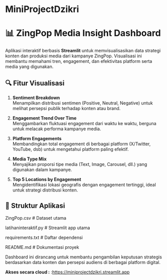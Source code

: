 # MiniProjectDzikri

# 📊 ZingPop Media Insight Dashboard

Aplikasi interaktif berbasis **Streamlit** untuk memvisualisasikan data strategi konten dan produksi media dari kampanye ZingPop. Visualisasi ini membantu memahami tren, engagement, dan efektivitas platform serta media yang digunakan.

## 🔍 Fitur Visualisasi

1. **Sentiment Breakdown**  
   Menampilkan distribusi sentimen (Positive, Neutral, Negative) untuk melihat persepsi publik terhadap konten atau brand.

2. **Engagement Trend Over Time**  
   Menggambarkan fluktuasi engagement dari waktu ke waktu, berguna untuk melacak performa kampanye media.

3. **Platform Engagements**  
   Membandingkan total engagement di berbagai platform (X/Twitter, YouTube, dsb) untuk mengetahui platform paling efektif.

4. **Media Type Mix**  
   Menyajikan proporsi tipe media (Text, Image, Carousel, dll.) yang digunakan dalam kampanye.

5. **Top 5 Locations by Engagement**  
   Mengidentifikasi lokasi geografis dengan engagement tertinggi, ideal untuk strategi distribusi konten.

## 🚀 Struktur Aplikasi

ZingPop.csv             # Dataset utama

latihaninteraktif.py    # Streamlit app utama

requirements.txt        # Daftar dependensi

README.md               # Dokumentasi proyek

Dashboard ini dirancang untuk membantu pengambilan keputusan strategis berdasarkan data konten dan persepsi audiens di berbagai platform digital.

**Akses secara cloud :** :https://miniprojectdzikri.streamlit.app 

